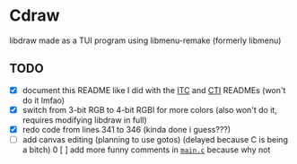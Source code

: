 # Cdraw
libdraw made as a TUI program using libmenu-remake (formerly libmenu)

## TODO
- [x] document this README like I did with the [ITC](utils/ITC/README.md) and [CTI](utils/CTI/README.md) READMEs (won't do it lmfao)  
- [x] switch from 3-bit RGB to 4-bit RGBI for more colors (also won't do it, requires modifying libdraw in full)  
- [x] redo code from lines 341 to 346 (kinda done i guess???)  
- [ ] add canvas editing (planning to use gotos) (delayed because C is being a bitch)
0 [ ] add more funny comments in [`main.c`](main.c) because why not